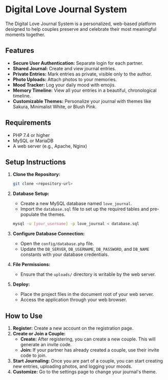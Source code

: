 # Digital Love Journal System

The Digital Love Journal System is a personalized, web-based platform designed to help couples preserve and celebrate their most meaningful moments together.

## Features

*   **Secure User Authentication:** Separate login for each partner.
*   **Shared Journal:** Create and view journal entries.
*   **Private Entries:** Mark entries as private, visible only to the author.
*   **Photo Uploads:** Attach photos to your memories.
*   **Mood Tracker:** Log your daily mood with emojis.
*   **Memory Timeline:** View all your entries in a beautiful, chronological timeline.
*   **Customizable Themes:** Personalize your journal with themes like Sakura, Minimalist White, or Blush Pink.

## Requirements

*   PHP 7.4 or higher
*   MySQL or MariaDB
*   A web server (e.g., Apache, Nginx)

## Setup Instructions

1.  **Clone the Repository:**
    ```bash
    git clone <repository-url>
    ```

2.  **Database Setup:**
    *   Create a new MySQL database named `love_journal`.
    *   Import the `database.sql` file to set up the required tables and pre-populate the themes.
    ```bash
    mysql -u [your_username] -p love_journal < database.sql
    ```

3.  **Configure Database Connection:**
    *   Open the `config/database.php` file.
    *   Update the `DB_SERVER`, `DB_USERNAME`, `DB_PASSWORD`, and `DB_NAME` constants with your database credentials.

4.  **File Permissions:**
    *   Ensure that the `uploads/` directory is writable by the web server.

5.  **Deploy:**
    *   Place the project files in the document root of your web server.
    *   Access the application through your web browser.

## How to Use

1.  **Register:** Create a new account on the registration page.
2.  **Create or Join a Couple:**
    *   **Create:** After registering, you can create a new couple. This will generate an invite code.
    *   **Join:** If your partner has already created a couple, use their invite code to join.
3.  **Start Journaling:** Once you are part of a couple, you can start creating new entries, uploading photos, and logging your moods.
4.  **Customize:** Go to the settings page to change your journal's theme.